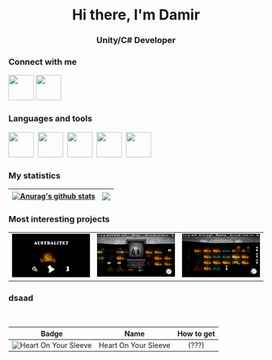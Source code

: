<div id="header" align = "center">
  <h1>Hi there, I'm Damir</h1>
  <h3>Unity/C# Developer</h3>
</div>

### Connect with me
<p align="left">
<a href="https://t.me/Dumpling_Utka" target="blank"><img height="50" width="50" src="https://cdn.simpleicons.org/telegram/black/white"/></a>
<a href="https://vk.com/dumpl1ng_utka" target="blank"><img height="50" width="50" src="https://cdn.simpleicons.org/vk/black/white"/></a>
  
### Languages and tools
  <img height="50" width="50" src="https://cdn.simpleicons.org/unity/black/white"/>&nbsp;
  <img height="50" width="50" src="https://cdn.simpleicons.org/csharp/black/white"/>&nbsp;
  <img height="50" width="50" src="https://cdn.simpleicons.org/blender/black/white"/>&nbsp;
  <img height="50" width="50" src="https://cdn.simpleicons.org/adobephotoshop/black/white"/>&nbsp;
  <img height="50" width="50" src="https://cdn.simpleicons.org/visualstudio/black/white"/>&nbsp;
  
### My statistics

| <a href="https://github.com/anuraghazra/github-readme-stats"><img align="center" src="https://github-readme-stats.vercel.app/api?username=Dumpl1ngUtka&show_icons=true&theme=gotham" alt="Anurag's github stats" height="200"/></a> | <a href="https://github.com/anuraghazra/github-readme-stats"><img align="center" src="https://github-readme-stats.vercel.app/api/top-langs/?username=Dumpl1ngUtka&layout=compact&theme=gotham" height="200"/></a> |
| ------------- | ------------- |

### Most interesting projects

<table id= "Profile" align="center">
    <tr>
      <td align="center" valign="top" width="33%"><a href="https://github.com/Limofeus/Australitet" target="blank"><img src="https://github.com/Dumpl1ngUtka/Dumpl1ngUtka/blob/main/image/Australitet/0.png?raw=true"/></a></td>
      <td align="center" valign="top" width="33%"><a href="https://github.com/Limofeus/Australitet" target="blank"><img href="https://github.com/Limofeus/Australitet" src="https://github.com/Dumpl1ngUtka/Dumpl1ngUtka/blob/main/image/Australitet/1.png?raw=true"/></a></td>
      <td align="center" valign="top" width="33%"><a href="https://github.com/Limofeus/Australitet" target="blank"><img href="https://github.com/Limofeus/Australitet" src="https://github.com/Dumpl1ngUtka/Dumpl1ngUtka/blob/main/image/Australitet/2.png?raw=true"/></a></td>
    </tr>
</table>

### dsaad 

<br>

| Badge | Name | How to get |
| :-: | :-: | :-: |
| ![Heart On Your Sleeve](/Media/Badges/Heart-on-your-sleeve/PNG/HeartOnYourSleeve.png) | Heart On Your Sleeve | (???) |

<br>
